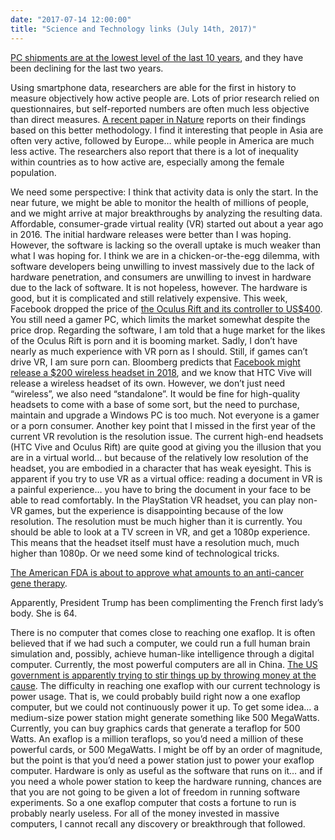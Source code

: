 ```yaml
---
date: "2017-07-14 12:00:00"
title: "Science and Technology links (July 14th, 2017)"
---
```




[PC shipments are at the lowest level of the last 10 years](http://www.cnbc.com/2017/07/13/pc-shipments-declined-gartner-says.html), and they have been declining for the last two years.

Using smartphone data, researchers are able for the first in history to measure objectively how active people are. Lots of prior research relied on questionnaires, but self-reported numbers are often much less objective than direct measures. [A recent paper in Nature](http://www.nature.com/nature/journal/vaop/ncurrent/full/nature23018.html) reports on their findings based on this better methodology. I find it interesting that people in Asia are often very active, followed by Europe&hellip; while people in America are much less active. The researchers also report that there is a lot of inequality within countries as to how active are, especially among the female population.

We need some perspective: I think that activity data is only the start. In the near future, we might be able to monitor the health of millions of people, and we might arrive at major breakthroughs by analyzing the resulting data.
Affordable, consumer-grade virtual reality (VR) started out about a year ago in 2016. The initial hardware releases were better than I was hoping. However, the software is lacking so the overall uptake is much weaker than what I was hoping for. I think we are in a chicken-or-the-egg dilemma, with software developers being unwilling to invest massively due to the lack of hardware penetration, and consumers are unwilling to invest in hardware due to the lack of software. It is not hopeless, however. The hardware is good, but it is complicated and still relatively expensive. This week, Facebook dropped the price of [the Oculus Rift and its controller to US$400](https://www.amazon.com/Oculus-Rift-Touch-Bundle/dp/B01LYCUM3L/). You still need a gamer PC, which limits the market somewhat despite the price drop. Regarding the software, I am told that a huge market for the likes of the Oculus Rift is porn and it is booming market. Sadly, I don&rsquo;t have nearly as much experience with VR porn as I should. Still, if games can&rsquo;t drive VR, I am sure porn can. Bloomberg predicts that [Facebook might release a $200 wireless headset in 2018](https://www.bloomberg.com/news/articles/2017-07-13/facebook-said-to-plan-200-wireless-oculus-vr-headset-for-2018), and we know that HTC Vive will release a wireless headset of its own. However, we don&rsquo;t just need &ldquo;wireless&rdquo;, we also need &ldquo;standalone&rdquo;. It would be fine for high-quality headsets to come with a base of some sort, but the need to purchase, maintain and upgrade a Windows PC is too much. Not everyone is a gamer or a porn consumer. Another key point that I missed in the first year of the current VR revolution is the resolution issue. The current high-end headsets (HTC Vive and Oculus Rift) are quite good at giving you the illusion that you are in a virtual world&hellip; but because of the relatively low resolution of the headset, you are embodied in a character that has weak eyesight. This is apparent if you try to use VR as a virtual office: reading a document in VR is a painful experience&hellip; you have to bring the document in your face to be able to read comfortably. In the PlayStation VR headset, you can play non-VR games, but the experience is disappointing because of the low resolution. The resolution must be much higher than it is currently. You should be able to look at a TV screen in VR, and get a 1080p experience. This means that the headset itself must have a resolution much, much higher than 1080p. Or we need some kind of technological tricks.

[The American FDA is about to approve what amounts to an anti-cancer gene therapy](http://www.npr.org/sections/health-shots/2017/07/12/536812206/living-drug-that-fights-cancer-by-harnessing-the-immune-system-clears-key-hurdle).

Apparently, President Trump has been complimenting the French first lady&rsquo;s body. She is 64.

There is no computer that comes close to reaching one exaflop. It is often believed that if we had such a computer, we could run a full human brain simulation and, possibly, achieve human-like intelligence through a digital computer. Currently, the most powerful computers are all in China. [The US government is apparently trying to stir things up by throwing money at the cause](https://www.nextbigfuture.com/2017/07/update-on-the-race-to-the-exaflop-supercomputer.html). The difficulty in reaching one exaflop with our current technology is power usage. That is, we could probably build right now a one exaflop computer, but we could not continuously power it up. To get some idea&hellip; a medium-size power station might generate something like 500 MegaWatts. Currently, you can buy graphics cards that generate a teraflop for 500 Watts. An exaflop is a million teraflops, so you&rsquo;d need a million of these powerful cards, or 500 MegaWatts. I might be off by an order of magnitude, but the point is that you&rsquo;d need a power station just to power your exaflop computer. Hardware is only as useful as the software that runs on it&hellip; and if you need a whole power station to keep the hardware running, chances are that you are not going to be given a lot of freedom in running software experiments. So a one exaflop computer that costs a fortune to run is probably nearly useless. For all of the money invested in massive computers, I cannot recall any discovery or breakthrough that followed.

